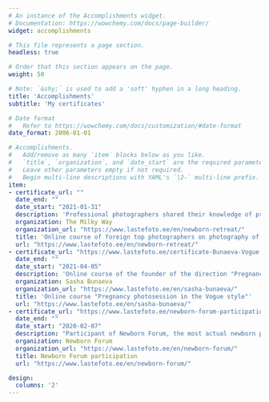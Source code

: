 ```yaml
---
# An instance of the Accomplishments widget.
# Documentation: https://wowchemy.com/docs/page-builder/
widget: accomplishments

# This file represents a page section.
headless: true

# Order that this section appears on the page.
weight: 50

# Note: `&shy;` is used to add a 'soft' hyphen in a long heading.
title: 'Accomplish­ments'
subtitle: 'My certificates'

# Date format
#   Refer to https://wowchemy.com/docs/customization/#date-format
date_format: 2006-01-01

# Accomplishments.
#   Add/remove as many `item` blocks below as you like.
#   `title`, `organization`, and `date_start` are the required parameters.
#   Leave other parameters empty if not required.
#   Begin multi-line descriptions with YAML's `|2-` multi-line prefix.
item:
- certificate_url: ""
  date_end: ""
  date_start: "2021-01-31"
  description: 'Professional photographers shared their knowledge of pregnancy and newborn photography'
  organization: The Milky Way
  organization_url: "https://www.lastefoto.ee/en/newborn-retreat/"
  title: 'Online course of foreign top photographers on photography of pregnancy and newborns'
  url: "https://www.lastefoto.ee/en/newborn-retreat/"
- certificate_url: "https://www.lastefoto.ee/certificate-Bunaeva-Vogue.jpg"
  date_end: ""
  date_start: "2021-04-05"
  description: 'Online course of the founder of the direction "Pregnancy photoshoot in the style of Vogue" - Sasha Bunaeva'
  organization: Sasha Bunaeva
  organization_url: "https://www.lastefoto.ee/en/sasha-bunaeva/"
  title: 'Online course "Pregnancy photosession in the Vogue style"'
  url: "https://www.lastefoto.ee/en/sasha-bunaeva/"
- certificate_url: "https://www.lastefoto.ee/newborn-forum-participation.jpg"
  date_end: ""
  date_start: "2020-02-07"
  description: "Participant of Newborn Forum, the most actual newborn photography event held in Moscow"
  organization: Newborn Forum 
  organization_url: "https://www.lastefoto.ee/en/newborn-forum/"
  title: Newborn Forum participation
  url: "https://www.lastefoto.ee/en/newborn-forum/"

design:
  columns: '2' 
---
```

